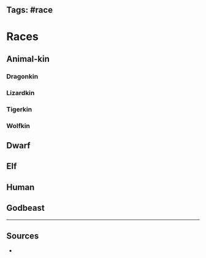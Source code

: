Tags: #race
---
# Races

## Animal-kin

### Dragonkin

### Lizardkin

### Tigerkin

### Wolfkin

## Dwarf

## Elf

## Human

## Godbeast

---
## Sources
- 